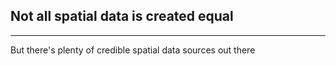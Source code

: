 ## Not all spatial data is created equal

----

But there's plenty of credible spatial data sources out there


